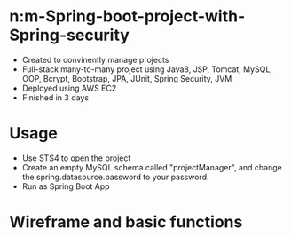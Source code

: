 # n:m-Spring-boot-project-with-Spring-security

- Created to convinently manage projects
- Full-stack many-to-many project using Java8, JSP, Tomcat, MySQL, OOP, Bcrypt, Bootstrap, JPA, JUnit, Spring Security, JVM
- Deployed using AWS EC2
- Finished in 3 days

# Usage
- Use STS4 to open the project 
- Create an empty MySQL schema called "projectManager", and change the spring.datasource.password to your password.
- Run as Spring Boot App

# Wireframe and basic functions
